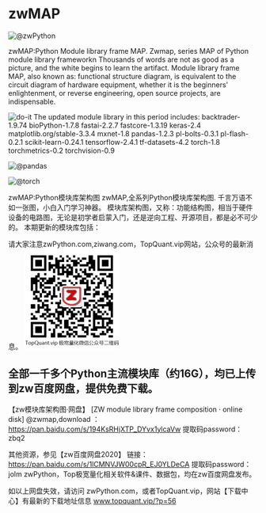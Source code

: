 # zwMAP
![@zwPython](pp01.png)

zwMAP:Python Module library frame MAP.
Zwmap, series MAP of Python module library frameworkn
Thousands of words are not as good as a picture, and the white begins to learn the artifact.
Module library frame MAP, also known as: functional structure diagram, is equivalent to the circuit diagram of hardware equipment, whether it is the beginners' enlightenment, or reverse engineering, open source projects, are indispensable.

![do-it](pp03.png)
The updated module library in this period includes:
backtrader-1.9.74
bioPython-1.7.8
fastai-2.2.7
fastcore-1.3.19
keras-2.4
matplotlib.org/stable-3.3.4
mxnet-1.8
pandas-1.2.3
pl-bolts-0.3.1
pl-flash-0.2.1
scikit-learn-0.24.1
tensorflow-2.4.1
tf-datasets-4.2
torch-1.8
torchmetrics-0.2
torchvision-0.9

![@pandas](pandas_zw.png)

![@torch](torch16_hub.png)


zwMAP:Python模块库架构图
zwMAP,全系列Python模块库架构图.
千言万语不如一张图，小白入门学习神器。 
模块库架构图，又称：功能结构图，相当于硬件设备的电路图，无论是初学者启蒙入门，还是逆向工程、开源项目，都是必不可少的。
本期更新的模块库包括：

请大家注意zwPython.com,ziwang.com，TopQuant.vip网站，公众号的最新消息。
![@pandas](_images/TOP_pub02x.png)

全部一千多个Python主流模块库（约16G），均已上传到zw百度网盘，提供免费下载。
--------------
【zw模块库架构图·网盘】
[ZW module library frame composition · online disk]
@zwmap,download ： https://pan.baidu.com/s/194KsRHjXTP_DYvx1ylcaVw  提取码password： zbq2


其他资源，参见【zw百度网盘2020】
链接：https://pan.baidu.com/s/1lCMNVJW00cpR_EJ0YLDeCA   提取码password： jolm
zwPython，Top极宽量化相关软件&amp;课件、数据包，均在zw百度网盘发布。

如以上网盘失效，请访问 zwPython.com，或者TopQuant.vip，网站【下载中心】有最新的下载地址信息
www.topquant.vip/?p=56
